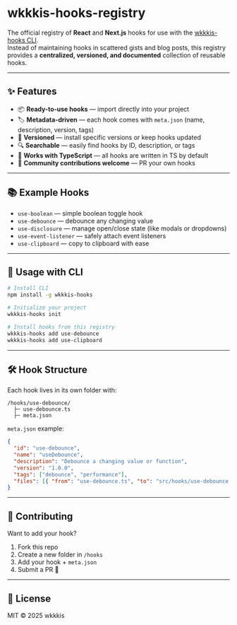# wkkkis-hooks-registry

The official registry of **React** and **Next.js** hooks for use with the [wkkkis-hooks CLI](https://github.com/wkkkis/wkkkis-hooks).  
Instead of maintaining hooks in scattered gists and blog posts, this registry provides a **centralized, versioned, and documented** collection of reusable hooks.

---

## ✨ Features

- 📦 **Ready-to-use hooks** — import directly into your project
- 🏷 **Metadata-driven** — each hook comes with `meta.json` (name, description, version, tags)
- 🔄 **Versioned** — install specific versions or keep hooks updated
- 🔍 **Searchable** — easily find hooks by ID, description, or tags
- 🧩 **Works with TypeScript** — all hooks are written in TS by default
- 🤝 **Community contributions welcome** — PR your own hooks

---

## 📚 Example Hooks

- `use-boolean` — simple boolean toggle hook
- `use-debounce` — debounce any changing value
- `use-disclosure` — manage open/close state (like modals or dropdowns)
- `use-event-listener` — safely attach event listeners
- `use-clipboard` — copy to clipboard with ease

---

## 🚀 Usage with CLI

```bash
# Install CLI
npm install -g wkkkis-hooks

# Initialize your project
wkkkis-hooks init

# Install hooks from this registry
wkkkis-hooks add use-debounce
wkkkis-hooks add use-clipboard
```

---

## 🛠 Hook Structure

Each hook lives in its own folder with:

```
/hooks/use-debounce/
  ├─ use-debounce.ts
  ├─ meta.json
```

`meta.json` example:

```json
{
  "id": "use-debounce",
  "name": "useDebounce",
  "description": "Debounce a changing value or function",
  "version": "1.0.0",
  "tags": ["debounce", "performance"],
  "files": [{ "from": "use-debounce.ts", "to": "src/hooks/use-debounce.ts" }]
}
```

---

## 🤝 Contributing

Want to add your hook?

1. Fork this repo
2. Create a new folder in `/hooks`
3. Add your hook + `meta.json`
4. Submit a PR 🎉

---

## 📜 License

MIT © 2025 wkkkis
